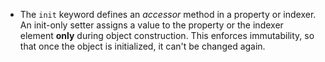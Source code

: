 - The `init` keyword defines an _accessor_ method in a property or indexer. An init-only setter assigns a value to the property or the indexer element **only** during object construction. This enforces immutability, so that once the object is initialized, it can't be changed again.